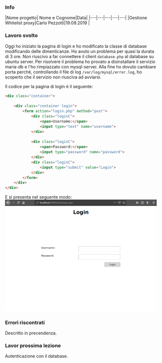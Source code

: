 ### Info
|Nome progetto|   Nome e Cognome|Data|
|---|---|---|---|---|
|Gestione Whitelist proxy|Carlo Pezzotti|19.09.2019 |

### <b>Lavoro svolto</b>
Oggi ho iniziato la pagina di login e ho modificato la classe di database modificando delle dimenticanze. Ho avuto un problema per quasi la durata di 3 ore. Non riuscivo a far connettere il client `database.php` al database su ubuntu server. Per risolvere il problema ho provato a disinstallare il servizio maria-db e l'ho rimpiazzato con mysql-server. 
Alla fine ho dovuto cambiare porta perchè, controllando il file di log `/var/log/mysql/error.log`, ho scoperto che il servizio non riusciva ad avviarsi.

Il codice per la pagina di login è il seguente:
```html
<div class="container">
    
    <div class="container login">
        <form action="login.php" method="post">               
            <div class="loginC">
                <span>Username:</span>
                <input type="text" name="username">
            </div>
            
            <div class="loginC">
                <span>Password:</span>
                <input type="password" name="password">
            </div>   
            <div class="loginC"> 
                <input type="submit" value="Login"> 
            </div>
        </form>
    </div>
</div>
```
E si presenta nel seguente modo:
<img src="login.png" width="500">


### <b>Errori riscontrati</b>
Descritto in precendenza.

### <b>Lavor prossima lezione</b>
Autenticazione con il database.
